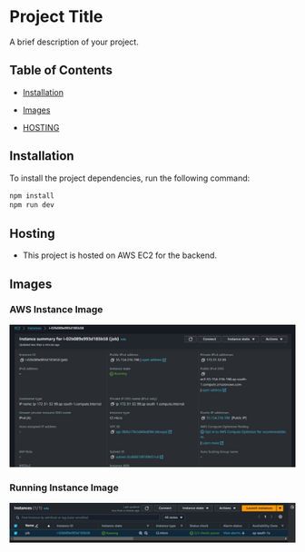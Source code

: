 # Project Title

A brief description of your project.

## Table of Contents
- [Installation](#installation)

- [Images](#images)
- [HOSTING](#HOSTING)

## Installation
To install the project dependencies, run the following command:
```bash
npm install
npm run dev
```

## Hosting
- This project is hosted on AWS EC2 for the backend.

## Images
### AWS Instance Image
![Instance Image](./aws.jpg)

### Running Instance Image
![Running Instance](./aws2.jpg)  
